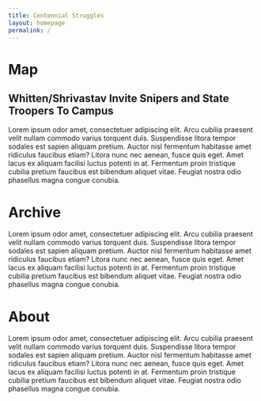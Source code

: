```yaml
---
title: Centennial Struggles
layout: homepage
permalink: /
---
```


<link rel="stylesheet" type="text/css" href="centennial-struggles_stylesheet-home.css" />

# Map

## Whitten/Shrivastav Invite Snipers and State Troopers To Campus

Lorem ipsum odor amet, consectetuer adipiscing elit. Arcu cubilia praesent velit nullam commodo varius torquent duis. Suspendisse litora tempor sodales est sapien aliquam pretium. Auctor nisl fermentum habitasse amet ridiculus faucibus etiam? Litora nunc nec aenean, fusce quis eget. Amet lacus ex aliquam facilisi luctus potenti in at. Fermentum proin tristique cubilia pretium faucibus est bibendum aliquet vitae. Feugiat nostra odio phasellus magna congue conubia.

# Archive

Lorem ipsum odor amet, consectetuer adipiscing elit. Arcu cubilia praesent velit nullam commodo varius torquent duis. Suspendisse litora tempor sodales est sapien aliquam pretium. Auctor nisl fermentum habitasse amet ridiculus faucibus etiam? Litora nunc nec aenean, fusce quis eget. Amet lacus ex aliquam facilisi luctus potenti in at. Fermentum proin tristique cubilia pretium faucibus est bibendum aliquet vitae. Feugiat nostra odio phasellus magna congue conubia.

# About

Lorem ipsum odor amet, consectetuer adipiscing elit. Arcu cubilia praesent velit nullam commodo varius torquent duis. Suspendisse litora tempor sodales est sapien aliquam pretium. Auctor nisl fermentum habitasse amet ridiculus faucibus etiam? Litora nunc nec aenean, fusce quis eget. Amet lacus ex aliquam facilisi luctus potenti in at. Fermentum proin tristique cubilia pretium faucibus est bibendum aliquet vitae. Feugiat nostra odio phasellus magna congue conubia.
